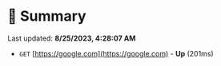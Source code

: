 # 📖 Summary
Last updated: **8/25/2023, 4:28:07 AM**

- `GET` [https://google.com](https://google.com) - **Up** (201ms)

